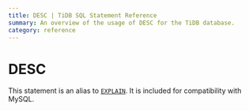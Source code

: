 ```yaml
---
title: DESC | TiDB SQL Statement Reference 
summary: An overview of the usage of DESC for the TiDB database.
category: reference
---
```


# DESC

This statement is an alias to [`EXPLAIN`](reference/sql/statements/explain.md). It is included for compatibility with MySQL.
